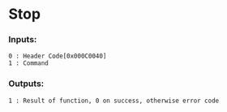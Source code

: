 # Stop

### Inputs:
    0 : Header Code[0x000C0040]
    1 : Command
### Outputs:
    1 : Result of function, 0 on success, otherwise error code